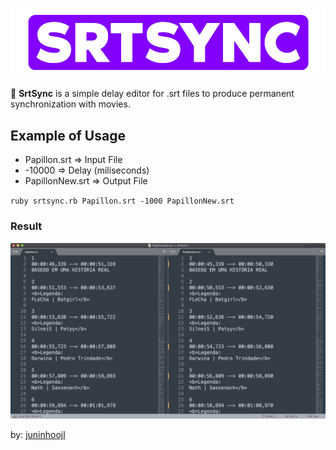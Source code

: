 ![SRTSYNC_LOGO](Logo.png)

🦁 **SrtSync** is a simple delay editor for .srt files to produce permanent synchronization with movies.

## Example of Usage

* Papillon.srt => Input File
* -10000 => Delay (miliseconds)
* PapillonNew.srt => Output File

`ruby srtsync.rb Papillon.srt -1000 PapillonNew.srt`

### Result

![SRTSYNC_USO](Uso.png)

by: [juninhoojl](http://github.com/juninhoojl)

